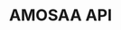 ---
layout: swagger
title: AMOSAA API
permalink: /api/amosaa
swagger-src: https://raw.githubusercontent.com/Opetushallitus/eperusteet-amosaa/master/generated/amosaa-ext.spec.json
---